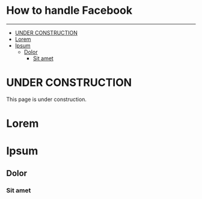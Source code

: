 <h1>How to handle Facebook</h1>
<hr>

<!-- TOC -->

* [UNDER CONSTRUCTION](#under-construction)
* [Lorem](#lorem)
* [Ipsum](#ipsum)
    * [Dolor](#dolor)
        * [Sit amet](#sit-amet)

<!-- TOC -->

# UNDER CONSTRUCTION

This page is under construction.

# Lorem

# Ipsum

## Dolor

### Sit amet
